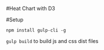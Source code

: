 #Heat Chart with D3

#Setup

`npm install gulp-cli -g`

`gulp build` to build js and css dist files
